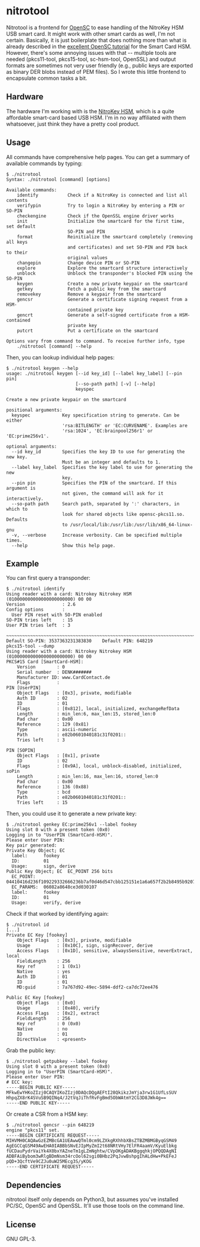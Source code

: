 # nitrotool
Nitrotool is a frontend for [OpenSC](https://github.com/OpenSC/OpenSC) to ease
handling of the NitroKey HSM USB smart card. It might work with other smart
cards as well, I'm not certain. Basically, it is just boilerplate that does
nothing more than what is already described in the [excellent OpenSC
tutorial](https://github.com/OpenSC/OpenSC/wiki/SmartCardHSM) for the Smart
Card HSM. However, there's some annoying issues with that -- multiple tools are
needed (pkcs11-tool, pkcs15-tool, sc-hsm-tool, OpenSSL) and output formats are
sometimes not very user friendly (e.g., public keys are exported as binary DER
blobs instead of PEM files). So I wrote this little frontend to encapsulate
common tasks a bit.

## Hardware
The hardware I'm working with is the [NitroKey HSM](https://shop.nitrokey.com),
which is a quite affordable smart-card based USB HSM. I'm in no way affiliated
with them whatsoever, just think they have a pretty cool product.

## Usage
All commands have comprehensive help pages. You can get a summary of available
commands by typing:

```
$ ./nitrotool
Syntax: ./nitrotool [command] [options]

Available commands:
    identify           Check if a NitroKey is connected and list all contents
    verifypin          Try to login a NitroKey by entering a PIN or SO-PIN
    checkengine        Check if the OpenSSL engine driver works
    init               Initialize the smartcard for the first time, set default
                       SO-PIN and PIN
    format             Reinitialize the smartcard completely (removing all keys
                       and certificates) and set SO-PIN and PIN back to their
                       original values
    changepin          Change device PIN or SO-PIN
    explore            Explore the smartcard structure interactively
    unblock            Unblock the transponder's blocked PIN using the SO-PIN
    keygen             Create a new private keypair on the smartcard
    getkey             Fetch a public key from the smartcard
    removekey          Remove a keypair from the smartcard
    gencsr             Generate a certificate signing request from a HSM-
                       contained private key
    gencrt             Generate a self-signed certificate from a HSM-contained
                       private key
    putcrt             Put a certificate on the smartcard

Options vary from command to command. To receive further info, type
    ./nitrotool [command] --help
```

Then, you can lookup individual help pages:

```
$ ./nitrotool keygen --help
usage: ./nitrotool keygen [--id key_id] [--label key_label] [--pin pin]
                          [--so-path path] [-v] [--help]
                          keyspec

Create a new private keypair on the smartcard

positional arguments:
  keyspec            Key specification string to generate. Can be either
                     'rsa:BITLENGTH' or 'EC:CURVENAME'. Examples are
                     'rsa:1024', 'EC:brainpool256r1' or 'EC:prime256v1'.

optional arguments:
  --id key_id        Specifies the key ID to use for generating the new key.
                     Must be an integer and defaults to 1.
  --label key_label  Specifies the key label to use for generating the new
                     key.
  --pin pin          Specifies the PIN of the smartcard. If this argument is
                     not given, the command will ask for it interactively.
  --so-path path     Search path, separated by ':' characters, in which to
                     look for shared objects like opensc-pkcs11.so. Defaults
                     to /usr/local/lib:/usr/lib:/usr/lib/x86_64-linux-gnu
  -v, --verbose      Increase verbosity. Can be specified multiple times.
  --help             Show this help page.
```

## Example
You can first query a transponder:

```
$ ./nitrotool identify
Using reader with a card: Nitrokey Nitrokey HSM (010000000000000000000000) 00 00
Version              : 2.6
Config options       :
  User PIN reset with SO-PIN enabled
SO-PIN tries left    : 15
User PIN tries left  : 3

~~~~~~~~~~~~~~~~~~~~~~~~~~~~~~~~~~~~~~~~~~~~~~~~~~~~~~~~~~~~~~~~~~~~~~~~~~~~~~~~~~~~~~~~~~~~~~~~~~~~~~~~~~~~~~~~~~~~~~~~
Default SO-PIN: 3537363231383830    Default PIN: 648219
pkcs15-tool --dump
Using reader with a card: Nitrokey Nitrokey HSM (010000000000000000000000) 00 00
PKCS#15 Card [SmartCard-HSM]:
	Version        : 0
	Serial number  : DENK#######
	Manufacturer ID: www.CardContact.de
	Flags          : 
PIN [UserPIN]
	Object Flags   : [0x3], private, modifiable
	Auth ID        : 02
	ID             : 01
	Flags          : [0x812], local, initialized, exchangeRefData
	Length         : min_len:6, max_len:15, stored_len:0
	Pad char       : 0x00
	Reference      : 129 (0x81)
	Type           : ascii-numeric
	Path           : e82b0601040181c31f0201::
	Tries left     : 3

PIN [SOPIN]
	Object Flags   : [0x1], private
	ID             : 02
	Flags          : [0x9A], local, unblock-disabled, initialized, soPin
	Length         : min_len:16, max_len:16, stored_len:0
	Pad char       : 0x00
	Reference      : 136 (0x88)
	Type           : bcd
	Path           : e82b0601040181c31f0201::
	Tries left     : 15 
```

Then, you could use it to generate a new private key:

```
$ ./nitrotool genkey EC:prime256v1 --label fookey
Using slot 0 with a present token (0x0)
Logging in to "UserPIN (SmartCard-HSM)".
Please enter User PIN: 
Key pair generated:
Private Key Object; EC
  label:      fookey
  ID:         01
  Usage:      sign, derive
Public Key Object; EC  EC_POINT 256 bits
  EC_POINT:   04410416d236f109229332666236b7af0d46d547cbb125151e1a6a657f2b2b8495b9207d40836ae3f276b55a8989385f46f16006677939b580b66636086dc3f095a4e2
  EC_PARAMS:  06082a8648ce3d030107
  label:      fookey
  ID:         01
  Usage:      verify, derive
```

Check if that worked by identifying again:

```
$ ./nitrotool id
[...]
Private EC Key [fookey]
	Object Flags   : [0x3], private, modifiable
	Usage          : [0x10C], sign, signRecover, derive
	Access Flags   : [0x1D], sensitive, alwaysSensitive, neverExtract, local
	FieldLength    : 256
	Key ref        : 1 (0x1)
	Native         : yes
	Auth ID        : 01
	ID             : 01
	MD:guid        : 7a767d92-49ec-5894-ddf2-ca7dc72ee476

Public EC Key [fookey]
	Object Flags   : [0x0]
	Usage          : [0x40], verify
	Access Flags   : [0x2], extract
	FieldLength    : 256
	Key ref        : 0 (0x0)
	Native         : no
	ID             : 01
	DirectValue    : <present>
```

Grab the public key:

```
$ ./nitrotool getpubkey --label fookey
Using slot 0 with a present token (0x0)
Logging in to "UserPIN (SmartCard-HSM)".
Please enter User PIN: 
# ECC key:
-----BEGIN PUBLIC KEY-----
MFkwEwYHKoZIzj0CAQYIKoZIzj0DAQcDQgAEFtI28QkikzJmYja3rw1G1UfLsSUV
HhpqZX8rK4SVuSB9QINq4/J2tVqJiThfRvFgBmd5ObWAtmY2CG3D8JWk4g==
-----END PUBLIC KEY-----
```

Or create a CSR from a HSM key:

```
$ ./nitrotool gencsr --pin 648219
engine "pkcs11" set.
-----BEGIN CERTIFICATE REQUEST-----
MIHVMH0CAQAwGzEZMBcGA1UEAwwQTml0cm9LZXkgRXhhbXBsZTBZMBMGByqGSM49
AgEGCCqGSM49AwEHA0IABBbSNvEJIpMyZmI2t68NRtVHy7ElFR4aamV/KyuElbkg
fUCDauPydrVaiYk4X0bxYAZneTm1gLZmNghtw/CVpOKgADAKBggqhkjOPQQDAgNI
ADBFAiBybom3wRlgBDmNsm34rcOol62sgi0BHbz2PqJvwBshpgIhALdHw+PkEFeJ
pQD+3QcftVe9CZJu0uW25MEcg3S/yKOG
-----END CERTIFICATE REQUEST-----
```

## Dependencies
nitrotool itself only depends on Python3, but assumes you've installed PC/SC,
OpenSC and OpenSSL. It'll use those tools on the command line.

## License
GNU GPL-3.
